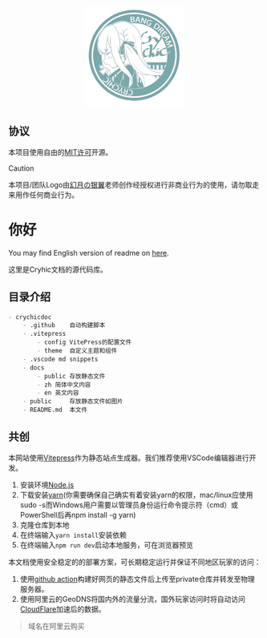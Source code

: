 
<div align="center"><img height="200" src="docs/public/logo.png" width="200"/></div>

## 协议

本项目使用自由的[MIT许可](LICENSE)开源。

> [!caution]
> 本项目/团队Logo由[幻月の银翼](https://www.pixiv.net/users/7865026)老师创作经授权进行非商业行为的使用，请勿取走来用作任何商业行为。

# 你好

You may find English version of readme on [here](/READMEEN.md).

这里是Cryhic文档的源代码库。

## 目录介绍

```markdown
- crychicdoc
    - .github    自动构建脚本
    - .vitepress
        - config VitePress的配置文件
        - theme  自定义主题和组件
    - .vscode md snippets
    - docs
        - public 存放静态文件
        - zh 简体中文内容
        - en 英文内容
    - public     存放静态文件如图片
    - README.md  本文件
```

## 共创

本网站使用[Vitepress](https://vitepress.dev/)作为静态站点生成器。我们推荐使用VSCode编辑器进行开发。

1. 安装环境[Node.js](https://nodejs.org/zh-cn/download/prebuilt-installer)
2. 下载安装[yarn](https://classic.yarnpkg.com/lang/en/docs/install/#windows-stable)(你需要确保自己确实有着安装yarn的权限，mac/linux应使用sudo -s而Windows用户需要以管理员身份运行命令提示符（cmd）或 PowerShell后再npm install -g yarn)
3. 克隆仓库到本地
4. 在终端输入`yarn install`安装依赖
5. 在终端输入`npm run dev`启动本地服务，可在浏览器预览


本文档使用安全稳定的的部署方案，可长期稳定运行并保证不同地区玩家的访问：
1. 使用[github action](.github/workflows/build.yaml)构建好网页的静态文件后上传至private仓库并转发至物理服务器。
2. 使用阿里云的GeoDNS将国内外的流量分流，国外玩家访问时将自动访问[CloudFlare](https://cloudflare.com/)加速后的数据。

> 域名在阿里云购买